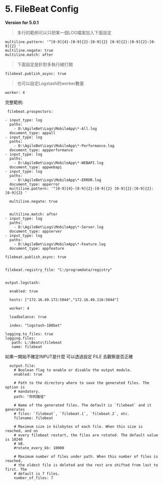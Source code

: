 # 5. FileBeat Config

**Version for 5.0.1**
>多行的範例可以只把某一個LOG檔案加入下面設定    
 
    multiline.pattern: '^[0-9]{4}-[0-9]{2}-[0-9]{2} [0-9]{2}:[0-9]{2}:[0-9]{2} '
    multiline.negate: true
    multiline.match: after  
>下面設定是針對多執行緒打開    

    filebeat.publish_async: true
> 也可以設定Logstash的worker數量

    worker: 4

完整範例:

     filebeat.prospectors:

    - input_type: log
      paths:
        - D:\AgileBet\Logs\MobileApp\*-All.log
      document_type: appall	
    - input_type: log
      paths:
        - D:\AgileBet\Logs\MobileApp\*-Performance.log
      document_type: appperformance	
    - input_type: log
      paths:
        - D:\AgileBet\Logs\MobileApp\*-WEBAPI.log
      document_type: appwebapi	  
    - input_type: log
      paths:
        - D:\AgileBet\Logs\MobileApp\*-ERROR.log
      document_type: apperror	 
      multiline.pattern: '^[0-9]{4}-[0-9]{2}-[0-9]{2} [0-9]{2}:[0-9]{2}:[0-9]{2} '

      multiline.negate: true


      multiline.match: after  
    - input_type: log
      paths:
        - D:\AgileBet\Logs\MobileApp\*-Server.log
      document_type: appserver	  
    - input_type: log
      paths:
        - D:\AgileBet\Logs\MobileApp\*-Feature.log
      document_type: appfeature	  

    filebeat.publish_async: true


    filebeat.registry_file: "C:/programdata/registry"


    output.logstash:

      enabled: true

      hosts: ["172.16.49.172:5044","172.16.49.116:5044"]

      worker: 4

      loadbalance: true

      index: "logstash-188bet"

    logging.to_files: true
    logging.files:
       path: L:\Beats\filebeat
       name: filebeat

如果一開始不確定INPUT是什麼 可以透過設定 FILE 去觀察是否正確

      output.file:
        # Boolean flag to enable or disable the output module.
        enabled: true

        # Path to the directory where to save the generated files. The option is
        # mandatory.
        path: "你的路徑"

        # Name of the generated files. The default is `filebeat` and it generates
        # files: `filebeat`, `filebeat.1`, `filebeat.2`, etc.
        filename: filebeat

        # Maximum size in kilobytes of each file. When this size is reached, and on
        # every filebeat restart, the files are rotated. The default value is 10240
        # kB.
        #rotate_every_kb: 10000

        # Maximum number of files under path. When this number of files is reached,
        # the oldest file is deleted and the rest are shifted from last to first. The
        # default is 7 files.
        number_of_files: 7
